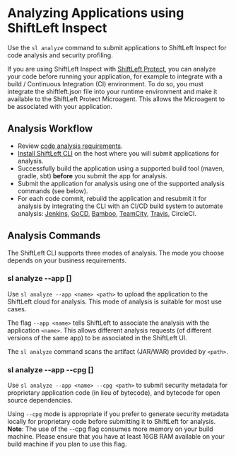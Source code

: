 # Analyzing Applications using ShiftLeft Inspect

Use the `sl analyze` command to submit applications to ShiftLeft Inspect for code analysis and security profiling.

If you are using ShiftLeft Inspect with [ShiftLeft Protect](../../introduction/products.md), you can analyze your code before running your application, for example to integrate with a build / Continuous Integration (CI) environment. To do so, you must integrate the  shiftleft.json file into your runtime environment and make it available to the ShiftLeft Protect Microagent. This allows the Microagent to be associated with your application.

## Analysis Workflow

- Review [code analysis requirements](../../introduction/requirements.md).
- [Install ShiftLeft CLI](../using-cli/install-cli.md) on the host where you will submit applications for analysis.
- Successfully build the application using a supported build tool (maven, gradle, sbt) **before** you submit the app for analysis. 
- Submit the application for analysis using one of the supported analysis commands (see below).
- For each code commit, rebuild the application and resubmit it for analysis by integrating the CLI with an CI/CD build system to automate analysis: [Jenkins](../integrating-with-shiftleft/integrating-jenkins-builds/integrating-jenkins-builds.md), [GoCD](../integrating-with-shiftleft/integrating-gocd-builds.md), [Bamboo](../integrating-with-shiftleft/integrating-bamboo-builds.md), [TeamCity](../integrating-with-shiftleft/integrating-teamcity-builds.md), [Travis](../integrating-with-shiftleft/integrating-travis-builds.md), CircleCI.

## Analysis Commands

The ShiftLeft CLI supports three modes of analysis. The mode you choose depends on your business requirements.

### sl analyze --app <name> [<path>] 

Use `sl analyze --app <name> <path>` to upload the application to the ShiftLeft cloud for analysis. This mode of analysis is suitable for most use cases.

The flag `--app <name>` tells ShiftLeft to associate the analysis with the application `<name>`. This allows different analysis requests (of different versions of the same app) to be associated in the ShiftLeft UI.

The `sl analyze` command scans the artifact (JAR/WAR) provided by `<path>`.

### sl analyze --app <name> --cpg [<path>]

Use `sl analyze --app <name> --cpg <path>` to submit security metadata for proprietary application code (in lieu of bytecode), and bytecode for open source dependencies. 

Using `--cpg` mode is appropriate if you prefer to generate security metadata locally for proprietary code before submitting it to ShiftLeft for analysis. **Note**: The use of the --cpg flag consumes more memory on your build machine. Please ensure that you have at least 16GB RAM available on your build machine if you plan to use this flag.
